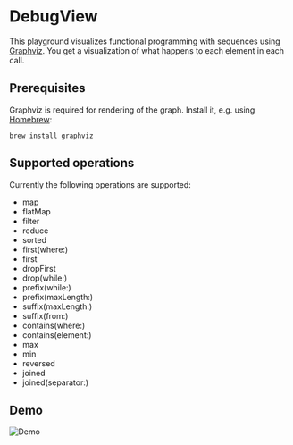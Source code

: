 # DebugView
 
This playground visualizes functional programming with sequences using [Graphviz](http://www.graphviz.org/). You get a visualization of what happens to each element in each call.
 
## Prerequisites
 
Graphviz is required for rendering of the graph. Install it, e.g. using [Homebrew](https://brew.sh/):
 
 	brew install graphviz
 
## Supported operations
 
Currently the following operations are supported:
 * map
 * flatMap
 * filter
 * reduce
 * sorted
 * first(where:)
 * first
 * dropFirst
 * drop(while:)
 * prefix(while:)
 * prefix(maxLength:)
 * suffix(maxLength:)
 * suffix(from:)
 * contains(where:)
 * contains(element:)
 * max
 * min
 * reversed
 * joined
 * joined(separator:)

## Demo

![Demo](https://github.com/tomquist/DebugView/raw/master/Demo.gif)